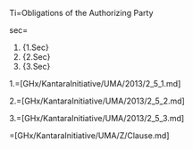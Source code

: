 Ti=Obligations of the Authorizing Party

sec=<ol><li>{1.Sec}<li>{2.Sec}<li>{3.Sec}</ol>

1.=[GHx/KantaraInitiative/UMA/2013/2_5_1.md]

2.=[GHx/KantaraInitiative/UMA/2013/2_5_2.md]

3.=[GHx/KantaraInitiative/UMA/2013/2_5_3.md]

=[GHx/KantaraInitiative/UMA/Z/Clause.md]
